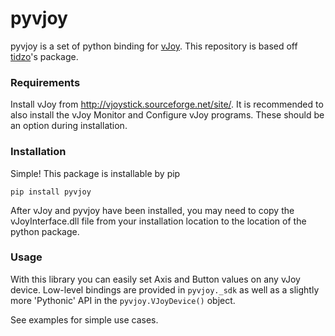 # pyvjoy

pyvjoy is a set of python binding for <a href='vjoystick.sourceforge.net'>vJoy</a>. This repository is based off <a href="https://github.com/tidzo/pyvjoy">tidzo</a>'s package.


### Requirements

Install vJoy from http://vjoystick.sourceforge.net/site/. It is recommended to also install the vJoy Monitor and Configure vJoy programs. These should be an option during installation.


### Installation

Simple! This package is installable by pip

`pip install pyvjoy`

After vJoy and pyvjoy have been installed, you may need to copy the vJoyInterface.dll file from your installation location to the location of the python package.


### Usage

With this library you can easily set Axis and Button values on any vJoy device.   Low-level bindings are provided in `pyvjoy._sdk` as well as a slightly more 'Pythonic' API in the `pyvjoy.VJoyDevice()` object.

See examples for simple use cases.
